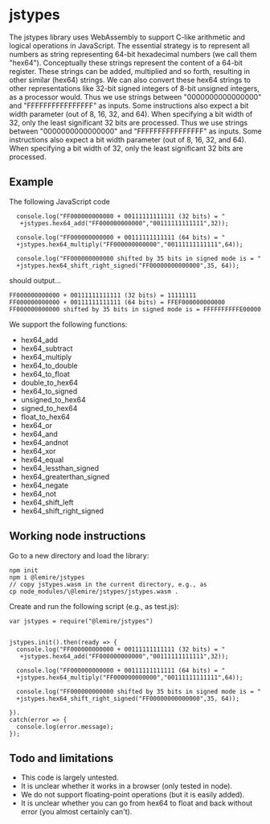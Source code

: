 # jstypes

The jstypes library uses WebAssembly to support C-like arithmetic and logical operations in JavaScript. The essential strategy is to represent all numbers as string representing 64-bit hexadecimal numbers (we call them "hex64"). Conceptually these strings represent the content of a 64-bit register. These strings can be added, multiplied and so forth, resulting in other similar (hex64) strings. We can also convert these hex64 strings to other representations like 32-bit signed integers of 8-bit unsigned integers, as a processor would. Thus we use strings between  "0000000000000000" and "FFFFFFFFFFFFFFFF" as inputs. Some instructions also expect a bit width parameter (out of 8, 16, 32, and 64). When specifying a bit width of 32, only the least significant 32 bits are processed.  Thus we use strings between  "0000000000000000" and "FFFFFFFFFFFFFFFF" as inputs. Some instructions also expect a bit width parameter (out of 8, 16, 32, and 64). When specifying a bit width of 32, only the least significant 32 bits are processed.



## Example

The following JavaScript code

```
  console.log("FF000000000000 + 00111111111111 (32 bits) = "
   +jstypes.hex64_add("FF000000000000","00111111111111",32));

  console.log("FF000000000000 + 00111111111111 (64 bits) = "
  +jstypes.hex64_multiply("FF000000000000","00111111111111",64));

  console.log("FF000000000000 shifted by 35 bits in signed mode is = "
  +jstypes.hex64_shift_right_signed("FF00000000000000",35, 64));
```
should output...

```
FF000000000000 + 00111111111111 (32 bits) = 11111111
FF000000000000 + 00111111111111 (64 bits) = FFEF000000000000
FF000000000000 shifted by 35 bits in signed mode is = FFFFFFFFFFE00000
```

We support the following functions:

  - hex64_add
  - hex64_subtract
  - hex64_multiply
  - hex64_to_double
  - hex64_to_float
  - double_to_hex64
  - hex64_to_signed
  - unsigned_to_hex64
  - signed_to_hex64
  - float_to_hex64
  - hex64_or
  - hex64_and
  - hex64_andnot
  - hex64_xor
  - hex64_equal
  - hex64_lessthan_signed
  - hex64_greaterthan_signed
  - hex64_negate
  - hex64_not
  - hex64_shift_left
  - hex64_shift_right_signed

## Working node instructions

Go to a new directory and load the library:

```
npm init
npm i @lemire/jstypes
// copy jstypes.wasm in the current directory, e.g., as
cp node_modules/\@lemire/jstypes/jstypes.wasm .
```



Create and run the following script (e.g., as test.js):

```
var jstypes = require("@lemire/jstypes")


jstypes.init().then(ready => {
  console.log("FF000000000000 + 00111111111111 (32 bits) = "
   +jstypes.hex64_add("FF000000000000","00111111111111",32));

  console.log("FF000000000000 + 00111111111111 (64 bits) = "
  +jstypes.hex64_multiply("FF000000000000","00111111111111",64));

  console.log("FF000000000000 shifted by 35 bits in signed mode is = "
  +jstypes.hex64_shift_right_signed("FF00000000000000",35, 64));

}).
catch(error => {
  console.log(error.message);
});
```

## Todo and limitations

- This code is largely untested.
- It is unclear whether it works in a browser (only tested in node).
- We do not support floating-point operations (but it is easily added).
- It is unclear whether you can go from hex64 to float and back without error (you almost certainly can't).
